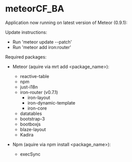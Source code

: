 meteorCF_BA
===========
Application now running on latest version of Meteor (0.9.1):

Update instructions:
  - Run 'meteor update --patch'
  - Run 'meteor add iron:router'

<!--Run application with: meteor --release 0.8.2-->


Required packages:
- Meteor (aquire via mrt add <package_name>):
  - reactive-table
  - npm
  - just-i18n
  - iron-router (v0.7.1)
    - iron-layout
    - iron-dynamic-template
    - iron-core
  - datatables
  - bootstrap-3
  - bootboxjs
  - blaze-layout
  - Kadira

- Npm (aquire via npm install <package_name>):
  - execSync


